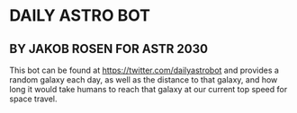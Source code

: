 # DAILY ASTRO BOT #
## BY JAKOB ROSEN FOR ASTR 2030 ##

This bot can be found at https://twitter.com/dailyastrobot and provides a random galaxy each day, as well as the distance to that galaxy, and how long it would take humans to reach that galaxy at our current top speed for space travel.